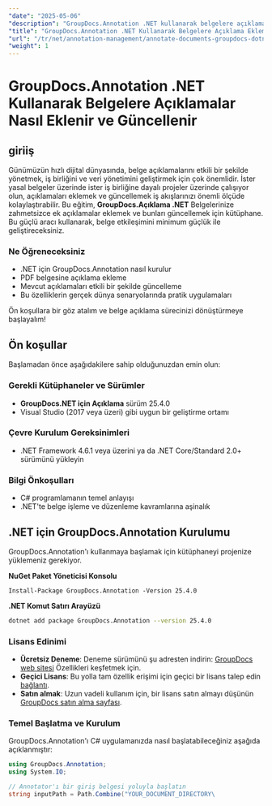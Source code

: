 ```yaml
---
"date": "2025-05-06"
"description": "GroupDocs.Annotation .NET kullanarak belgelere açıklamaları etkili bir şekilde nasıl ekleyeceğinizi ve güncelleyeceğinizi öğrenin. Bu adım adım kılavuzla iş birliğini ve belge yönetimini geliştirin."
"title": "GroupDocs.Annotation .NET Kullanarak Belgelere Açıklama Ekleme Kapsamlı Bir Kılavuz"
"url": "/tr/net/annotation-management/annotate-documents-groupdocs-dotnet/"
"weight": 1
---
```


# GroupDocs.Annotation .NET Kullanarak Belgelere Açıklamalar Nasıl Eklenir ve Güncellenir

## giriiş
Günümüzün hızlı dijital dünyasında, belge açıklamalarını etkili bir şekilde yönetmek, iş birliğini ve veri yönetimini geliştirmek için çok önemlidir. İster yasal belgeler üzerinde ister iş birliğine dayalı projeler üzerinde çalışıyor olun, açıklamaları eklemek ve güncellemek iş akışlarınızı önemli ölçüde kolaylaştırabilir. Bu eğitim, **GroupDocs.Açıklama .NET** Belgelerinize zahmetsizce ek açıklamalar eklemek ve bunları güncellemek için kütüphane. Bu güçlü aracı kullanarak, belge etkileşimini minimum güçlük ile geliştireceksiniz.

### Ne Öğreneceksiniz
- .NET için GroupDocs.Annotation nasıl kurulur
- PDF belgesine açıklama ekleme
- Mevcut açıklamaları etkili bir şekilde güncelleme
- Bu özelliklerin gerçek dünya senaryolarında pratik uygulamaları

Ön koşullara bir göz atalım ve belge açıklama sürecinizi dönüştürmeye başlayalım!

## Ön koşullar
Başlamadan önce aşağıdakilere sahip olduğunuzdan emin olun:

### Gerekli Kütüphaneler ve Sürümler
- **GroupDocs.NET için Açıklama** sürüm 25.4.0
- Visual Studio (2017 veya üzeri) gibi uygun bir geliştirme ortamı

### Çevre Kurulum Gereksinimleri
- .NET Framework 4.6.1 veya üzerini ya da .NET Core/Standard 2.0+ sürümünü yükleyin
  
### Bilgi Önkoşulları
- C# programlamanın temel anlayışı
- .NET'te belge işleme ve düzenleme kavramlarına aşinalık

## .NET için GroupDocs.Annotation Kurulumu
GroupDocs.Annotation'ı kullanmaya başlamak için kütüphaneyi projenize yüklemeniz gerekiyor.

**NuGet Paket Yöneticisi Konsolu**
```shell
Install-Package GroupDocs.Annotation -Version 25.4.0
```

**\.NET Komut Satırı Arayüzü**
```bash
dotnet add package GroupDocs.Annotation --version 25.4.0
```

### Lisans Edinimi
- **Ücretsiz Deneme**: Deneme sürümünü şu adresten indirin: [GroupDocs web sitesi](https://releases.groupdocs.com/annotation/net/) Özellikleri keşfetmek için.
- **Geçici Lisans**: Bu yolla tam özellik erişimi için geçici bir lisans talep edin [bağlantı](https://purchase.groupdocs.com/temporary-license/).
- **Satın almak**: Uzun vadeli kullanım için, bir lisans satın almayı düşünün [GroupDocs satın alma sayfası](https://purchase.groupdocs.com/buy).

### Temel Başlatma ve Kurulum
GroupDocs.Annotation'ı C# uygulamanızda nasıl başlatabileceğiniz aşağıda açıklanmıştır:
```csharp
using GroupDocs.Annotation;
using System.IO;

// Annotator'ı bir giriş belgesi yoluyla başlatın
string inputPath = Path.Combine("YOUR_DOCUMENT_DIRECTORY\